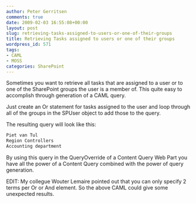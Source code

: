 ```yaml
---
author: Peter Gerritsen
comments: true
date: 2009-02-03 16:55:08+00:00
layout: post
slug: retrieving-tasks-assigned-to-users-or-one-of-their-groups
title: Retrieving Tasks assigned to users or one of their groups
wordpress_id: 571
tags:
- CAML
- MOSS
categories: SharePoint
---
```


Sometimes you want to retrieve all tasks that are assigned to a user or to one of the SharePoint groups the user is a member of. This quite easy to accomplish through generation of a CAML query.

Just create an Or statement for tasks assigned to the user and loop through all of the groups in the SPUser object to add those to the query.

The resulting query will look like this:

```xml
Piet van Tul  
Region Controllers  
Accounting department  
```

By using this query in the QueryOverride of a Content Query Web Part you have all the power of a Content Query combined with the power of query generation.

EDIT: My collegue Wouter Lemaire pointed out that you can only specify 2 terms per Or or And element. So the above CAML could give some unexpected results.
